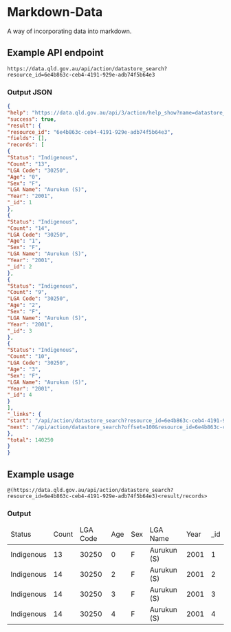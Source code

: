 # Markdown-Data
A way of incorporating data into markdown.

## Example API endpoint
```
https://data.qld.gov.au/api/action/datastore_search?resource_id=6e4b863c-ceb4-4191-929e-adb74f5b64e3
```
### Output JSON
```json
{
"help": "https://data.qld.gov.au/api/3/action/help_show?name=datastore_search",
"success": true,
"result": {
"resource_id": "6e4b863c-ceb4-4191-929e-adb74f5b64e3",
"fields": [],
"records": [
{
"Status": "Indigenous",
"Count": "13",
"LGA Code": "30250",
"Age": "0",
"Sex": "F",
"LGA Name": "Aurukun (S)",
"Year": "2001",
"_id": 1
},
{
"Status": "Indigenous",
"Count": "14",
"LGA Code": "30250",
"Age": "1",
"Sex": "F",
"LGA Name": "Aurukun (S)",
"Year": "2001",
"_id": 2
},
{
"Status": "Indigenous",
"Count": "9",
"LGA Code": "30250",
"Age": "2",
"Sex": "F",
"LGA Name": "Aurukun (S)",
"Year": "2001",
"_id": 3
},
{
"Status": "Indigenous",
"Count": "10",
"LGA Code": "30250",
"Age": "3",
"Sex": "F",
"LGA Name": "Aurukun (S)",
"Year": "2001",
"_id": 4
}
],
"_links": {
"start": "/api/action/datastore_search?resource_id=6e4b863c-ceb4-4191-929e-adb74f5b64e3",
"next": "/api/action/datastore_search?offset=100&resource_id=6e4b863c-ceb4-4191-929e-adb74f5b64e3"
},
"total": 140250
}
}
```
## Example usage
```
@(https://data.qld.gov.au/api/action/datastore_search?resource_id=6e4b863c-ceb4-4191-929e-adb74f5b64e3)<result/records>
```
### Output
<table>
<thead>
<tr>
<td>Status</td>
<td>Count</td>
<td>LGA Code</td>
<td>Age</td>
<td>Sex</td>
<td>LGA Name</td>
<td>Year</td>
<td>_id</td>
</tr>
</thead>
<tbody>
<tr>
<td>Indigenous</td>
<td>13</td>
<td>30250</td>
<td>0</td>
<td>F</td>
<td>Aurukun (S)</td>
<td>2001</td>
<td>1</td>
</tr>

<tr>
<td>Indigenous</td>
<td>14</td>
<td>30250</td>
<td>2</td>
<td>F</td>
<td>Aurukun (S)</td>
<td>2001</td>
<td>2</td>
</tr>

<tr>
<td>Indigenous</td>
<td>14</td>
<td>30250</td>
<td>3</td>
<td>F</td>
<td>Aurukun (S)</td>
<td>2001</td>
<td>3</td>
</tr>

<tr>
<td>Indigenous</td>
<td>14</td>
<td>30250</td>
<td>4</td>
<td>F</td>
<td>Aurukun (S)</td>
<td>2001</td>
<td>4</td>
</tr>
</tbody>
</table>
